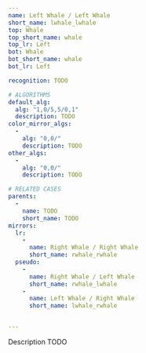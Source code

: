 ```yaml
---
name: Left Whale / Left Whale
short_name: lwhale_lwhale
top: Whale
top_short_name: whale
top_lr: Left
bot: Whale
bot_short_name: whale
bot_lr: Left

recognition: TODO

# ALGORITHMS
default_alg:
  alg: "1,0/5,5/0,1"
  description: TODO
color_mirror_algs:
  -
    alg: "0,0/"
    description: TODO
other_algs:
  -
    alg: "0,0/"
    description: TODO

# RELATED CASES
parents:
  -
    name: TODO
    short_name: TODO
mirrors:
  lr:
    -
      name: Right Whale / Right Whale
      short_name: rwhale_rwhale
  pseudo:
    -
      name: Right Whale / Left Whale
      short_name: rwhale_lwhale
    -
      name: Left Whale / Right Whale
      short_name: lwhale_rwhale


---
```


Description TODO

